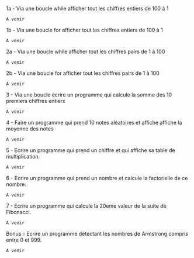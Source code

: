 1a - Via une boucle while afficher tout les chiffres entiers de 100 à 1

```
A venir
```

1b - Via une boucle for afficher tout les chiffres entiers de 100 à 1

```
A venir
```

2a - Via une boucle while afficher tout les chiffres pairs de 1 à 100

```
A venir
```

2b - Via une boucle for afficher tout les chiffres pairs de 1 à 100

```
A venir
```

3 - Via une boucle écrire un programme qui calcule la somme des 10 premiers chiffres entiers

```
A venir
```

4 - Faire un programme qui prend 10 notes aléatoires et affiche affiche la moyenne des notes

```
A venir
```

5 - Ecrire un programme qui prend un chiffre et qui affiche sa table de multiplication.

```
A venir
```

6 - Ecrire un programme qui prend un nombre et calcule la factorielle de ce nombre.

```
A venir
```

7 - Ecrire un programme qui calcule la 20eme valeur de la suite de Fibonacci.

```
A venir
```

Bonus - Ecrire un programme détectant les nombres de Armstrong compris entre 0 et 999.

```
A venir
```





